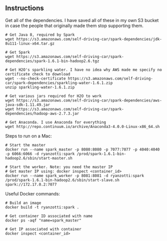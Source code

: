 ## Instructions

Get all of the dependencies. I have saved all of these in my own S3 bucket in case the people that originally made them stop supporting them.

	# Get Java 8, required by Spark
	wget https://s3.amazonaws.com/self-driving-car/spark-dependencies/jdk-8u111-linux-x64.tar.gz
	
	# Get Spark
	wget https://s3.amazonaws.com/self-driving-car/spark-dependencies/spark-1.6.1-bin-hadoop2.6.tgz
	
	# Get H2O's sparkling water. I have no idea why AWS made me specify no certificate check to download
	wget --no-check-certificate https://s3.amazonaws.com/self-driving-car/spark-dependencies/sparkling-water-1.6.1.zip
	unzip sparkling-water-1.6.1.zip
	
	# Get various jars required for H2O to work
	wget https://s3.amazonaws.com/self-driving-car/spark-dependencies/aws-java-sdk-1.11.49.jar
	wget https://s3.amazonaws.com/self-driving-car/spark-dependencies/hadoop-aws-2.7.3.jar
	
	# Get Anaconda. I use Anaconda for everything
	wget http://repo.continuum.io/archive/Anaconda3-4.0.0-Linux-x86_64.sh

Steps to run on a Mac:

	# Start the master
	docker run --name spark_master -p 8080:8080 -p 7077:7077 -p 4040:4040 -p 6066:6066 -d ryanzotti:spark /prod/spark-1.6.1-bin-hadoop2.6/sbin/start-master.sh
	
	# Start the worker. Note: you need the master IP
	# Get master IP using: docker inspect <container_id>
	docker run --name spark_worker -p 8081:8081 -d ryanzotti:spark /prod/spark-1.6.1-bin-hadoop2.6/sbin/start-slave.sh spark://172.17.0.2:7077
	
Useful Docker commands:

	# Build an image
	docker build -t ryanzotti:spark .
	
	# Get container ID associated with name
	docker ps -aqf "name=spark_master"
	
	# Get IP associated with container
	docker inspect <container_id>
	